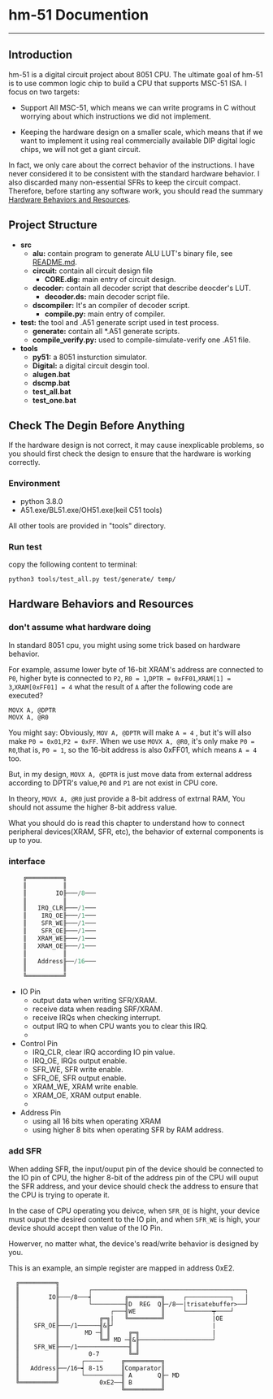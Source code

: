 # hm-51 Documention
---
## Introduction
 hm-51 is a digital circuit project about 8051 CPU. The ultimate goal of hm-51 is to use common logic chip to build a CPU that supports MSC-51 ISA. I focus on two targets:

   - Support All MSC-51, which means we can write programs in C without worrying about which instructions we did not implement.
  
   - Keeping the hardware design on a smaller scale, which means that if we want to implement it using real commercially available DIP digital logic chips, we will not get a giant circuit.

  In fact, we only care about the correct behavior of the instructions. I have never considered it to be consistent with the standard hardware behavior. I also discarded many non-essential SFRs to keep the circuit compact. Therefore, before starting any software work, you should read the summary [Hardware Behaviors and Resources](##hardware-behaviors-and-resources).

## Project Structure
  - **src**
    - **alu:** contain program to generate ALU LUT's binary file, see [README.md](src/alu/README.md).
    - **circuit:** contain all circuit design file
      - **CORE.dig:** main entry of circuit design.
    - **decoder:** contain all decoder script that describe deocder's LUT.
      - **decoder.ds:** main decoder script file.
    - **dscompiler:** It's an compiler of decoder script.
      - **compile.py:** main entry of compiler.
  - **test:** the tool and .A51 generate script used in test process.
    - **generate:** contain all *.A51 generate scripts.
    - **compile_verify.py:** used to compile-simulate-verify one .A51 file.
  - **tools**
    - **py51:** a 8051 insturction simulator.
    - **Digital:** a digital circuit desgin tool.
    - **alugen.bat**
    - **dscmp.bat**
    - **test_all.bat**
    - **test_one.bat**

## Check The Degin Before Anything
 If the hardware design is not correct, it may cause inexplicable problems, so you should first check the design to ensure that the hardware is working correctly.

### Environment
  - python 3.8.0
  - A51.exe/BL51.exe/OH51.exe(keil C51 tools)
 
  All other tools are provided in "tools" directory.

### Run test
 copy the following content to terminal:

 ```
 python3 tools/test_all.py test/generate/ temp/
 ```

## Hardware Behaviors and Resources 


### don't assume what hardware doing
In standard 8051 cpu, you might using some trick based on hardware behavior.

For example, assume lower byte of 16-bit XRAM's address are connected to `P0`, higher byte is connected to `P2`, `R0 = 1`,`DPTR = 0xFF01`,`XRAM[1] = 3`,`XRAM[0xFF01] = 4`  what the result of `A` after the following code are executed?

```
MOVX A, @DPTR
MOVX A, @R0
```
You might say: Obviously, `MOV A, @DPTR` will make `A = 4` , but it's will also make `P0 = 0x01`,`P2 = 0xFF`. When we use `MOVX A, @R0`, it's only make `P0 = R0`,that is, `P0 = 1`, so the 16-bit address is also 0xFF01, which means `A = 4` too.

 But, in my design, `MOVX A, @DPTR` is just move data from external address according to DPTR's value,`P0` and `P1` are not exist in CPU core.

 In theory, `MOVX A, @R0` just provide a 8-bit address of extrnal RAM, You should not assume the higher 8-bit address value.

What you should do is read this chapter to understand how to connect peripheral devices(XRAM, SFR, etc), the behavior of external components is up to you.

### interface

``` python
    ╔══════════╗
    ║          ║
    ║        IO╟───/8───
    ║          ║
    ║   IRQ_CLR╟───/1───
    ║    IRQ_OE╟───/1───
    ║    SFR_WE╟───/1───
    ║    SFR_OE╟───/1───
    ║   XRAM_WE╟───/1───
    ║   XRAM_OE╟───/1───
    ║          ║
    ║   Address╟──/16───
    ║          ║
    ╚══════════╝     

```

 - IO Pin
   -  output data when writing SFR/XRAM.
   -  receive data when reading SRF/XRAM.
   -  receive IRQs when checking interrupt.
   -  output IRQ to when CPU wants you to clear this IRQ.
   -  
-  Control Pin
   -  IRQ_CLR, clear IRQ according IO pin value.
   -  IRQ_OE, IRQs output enable.
   -  SFR_WE, SFR write enable.
   -  SFR_OE, SFR output enable.
   -  XRAM_WE, XRAM write enable.
   -  XRAM_OE, XRAM output enable.
   -  
 - Address Pin
   - using all 16 bits when operating XRAM
   - using higher 8 bits when operating SFR by RAM address.

### add SFR
 When adding SFR, the input/ouput pin of the device should be connected to the IO pin of CPU, the higher 8-bit of the address pin of the CPU will ouput the SFR address, and your device should check the address to ensure that the CPU is trying to operate it. 

  In the case of CPU operating you deivce, when `SFR_OE` is hight, your device must ouput the desired content to the IO pin, and when `SFR_WE` is high, your device should accept then value of the IO Pin.

  Howerver, no matter what, the device's read/write behavior is designed by you.

 This is an example, an simple register are mapped in address 0xE2.
  ```
    ╔══════════╗
    ║          ║        ┌──────────────────────────────────────────┐
    ║        IO╟───/8───┥         ╔═════════╗     ┌────────────┐   |
    ║          ║        └─────────╢D  REG  Q╟─/8──|trisatebuffer>──┘                  
    ║          ║              ┌───╢WE       ║     └───────┯────┘ 
    ║          ║           ╔═╗|   ╚═════════╝             |OE
    ║    SFR_OE╟───/1──────╢&╟┘                           |
    ║          ║       MD ─╢ ║     ╔═╗                    |
    ║          ║           ╚═╝ MD ─╢&╟────────────────────┘
    ║    SFR_WE╟───/1──────────────╢ ║               
    ║          ║        0-7        ╚═╝               
    ║          ║      ┌─────     ╔══════════╗                                        
    ║   Address╟──/16─┥ 8-15     ║Comparator║                                            
    ║          ║      └──────────╢ A       Q╟─ MD                                          
    ╚══════════╝           0xE2──╢ B        ║                                          
                                 ╚══════════╝      
  ```






